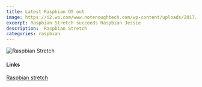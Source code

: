 ```yaml
---
title: Latest Raspbian OS out
image: https://i2.wp.com/www.notenoughtech.com/wp-content/uploads/2017/08/Raspbian-Stretch.jpg?fit=1690%2C654
excerpt: Raspbian Stretch succeeds Raspbian Jessie
description:  Raspbian Stretch
categories: raspbian
---
```

![Raspbian Stretch](http://www.geeky-gadgets.com/wp-content/uploads/2017/08/Raspberry-Pi-Raspbian-Stretch.jpg)

#### Links
[Raspbian stretch](https://www.raspberrypi.org/blog/raspbian-stretch/)
